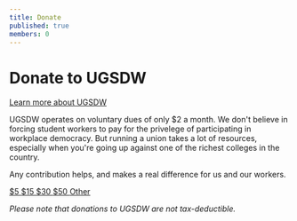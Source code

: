 ```yaml
---
title: Donate
published: true
members: 0
---
```


# Donate to UGSDW

<a href="https://www.ugsdw.org/">Learn more about UGSDW</a><br>

UGSDW operates on voluntary dues of only $2 a month. We don't believe in
forcing student workers to pay for the privelege of participating in workplace
democracy. But running a union takes a lot of resources, especially when you're 
going up against one of the richest colleges in the country.

Any contribution helps, and makes a real difference for us and our workers.

<a href="https://www.paypal.com/cgi-bin/webscr?cmd=_donations&amount=5%2e00&business=ugsdw.org@gmail.com&item_name=supporting+workplace+democracy+at+Grinnell%21&currency_code=USD&return=https%3A%2F%2Fwww.ugsdw.org%2Fdonate%2Fthank-you%2F" class="button inline">
	$5
</a>
<a href="https://www.paypal.com/cgi-bin/webscr?cmd=_donations&amount=15%2e00&business=ugsdw.org@gmail.com&item_name=supporting+workplace+democracy+at+Grinnell%21&currency_code=USD&return=https%3A%2F%2Fwww.ugsdw.org%2Fdonate%2Fthank-you%2F" class="button inline">
	$15
</a>
<a href="https://www.paypal.com/cgi-bin/webscr?cmd=_donations&amount=30%2e00&business=ugsdw.org@gmail.com&item_name=supporting+workplace+democracy+at+Grinnell%21&currency_code=USD&return=https%3A%2F%2Fwww.ugsdw.org%2Fdonate%2Fthank-you%2F" class="button inline">
	$30
</a>
<a href="https://www.paypal.com/cgi-bin/webscr?cmd=_donations&amount=50%2e00&business=ugsdw.org@gmail.com&item_name=supporting+workplace+democracy+at+Grinnell%21&currency_code=USD&return=https%3A%2F%2Fwww.ugsdw.org%2Fdonate%2Fthank-you%2F" class="button inline">
	$50
</a>
<a href="https://www.paypal.com/cgi-bin/webscr?cmd=_donations&business=ugsdw.org@gmail.com&item_name=supporting+workplace+democracy+at+Grinnell%21&currency_code=USD&return=https%3A%2F%2Fwww.ugsdw.org%2Fdonate%2Fthank-you%2F" class="button inline">
	Other
</a>

_Please note that donations to UGSDW are not tax-deductible._
